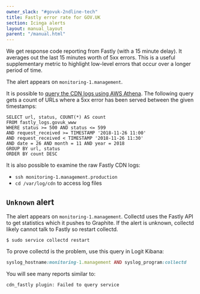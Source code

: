 ```yaml
---
owner_slack: "#govuk-2ndline-tech"
title: Fastly error rate for GOV.UK
section: Icinga alerts
layout: manual_layout
parent: "/manual.html"
---
```


We get response code reporting from Fastly (with a 15 minute delay). It
averages out the last 15 minutes worth of 5xx errors. This is a useful
supplementary metric to highlight low-level errors that occur over a longer
period of time.

The alert appears on `monitoring-1.management`.

It is possible to [query the CDN logs using AWS Athena][query-cdn-logs].
The following query gets a count of URLs where a 5xx error has been served
between the given timestamps:

```
SELECT url, status, COUNT(*) AS count
FROM fastly_logs.govuk_www
WHERE status >= 500 AND status <= 599
AND request_received >= TIMESTAMP '2018-11-26 11:00'
AND request_received < TIMESTAMP '2018-11-26 11:30'
AND date = 26 AND month = 11 AND year = 2018
GROUP BY url, status
ORDER BY count DESC
```

It is also possible to examine the raw Fastly CDN logs:

- `ssh monitoring-1.management.production`
- `cd /var/log/cdn` to access log files

## `Unknown` alert

The alert appears on `monitoring-1.management`. Collectd uses the Fastly
API to get statistics which it pushes to Graphite. If the alert is unknown,
collectd likely cannot talk to Fastly so restart collectd.

```shell
$ sudo service collectd restart
```

To prove collectd is the problem, use this query in Logit Kibana:

```rb
syslog_hostname:monitoring-1.management AND syslog_program:collectd
```

You will see many reports similar to:

```
cdn_fastly plugin: Failed to query service
```

[query-cdn-logs]: /manual/query-cdn-logs.html
